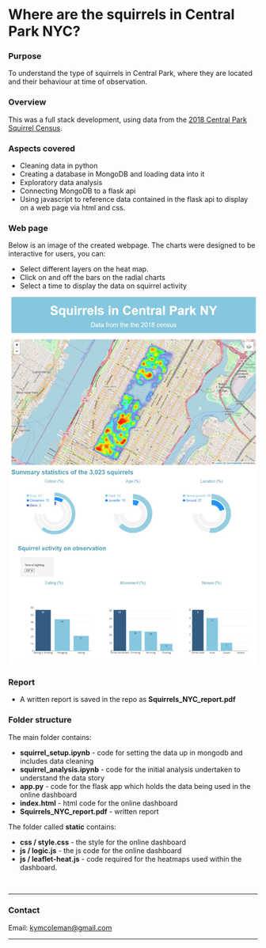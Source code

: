 # Where are the squirrels in Central Park NYC?

### **Purpose**
 To understand the type of squirrels in Central Park, where they are located and their behaviour at time of observation.

 ### **Overview**
This was a full stack development, using data from the [2018 Central Park Squirrel Census](https://data.cityofnewyork.us/Environment/2018-Central-Park-Squirrel-Census-Squirrel-Data/vfnx-vebw).

### **Aspects covered**
- Cleaning data in python
- Creating a database in MongoDB and loading data into it
- Exploratory data analysis
- Connecting MongoDB to a flask api
- Using javascript to reference data contained in the flask api to display on a web page via html and css.
 
### **Web page**
Below is an image of the created webpage.  The charts were designed to be interactive for users, you can:
- Select different layers on the heat map.
- Click on and off the bars on the radial charts
-  Select a time to display the data on squirrel activity

![squirrels_webpage](squirrels_webpage.jpg)

### **Report**
 - A written report is saved in the repo as **Squirrels_NYC_report.pdf**

### **Folder structure**
The main folder contains:
- **squirrel_setup.ipynb** - code for setting the data up in mongodb and includes data cleaning
- **squirrel_analysis.ipynb** - code for the initial analysis undertaken to understand the data story
- **app.py** - code for the flask app which holds the data being used in the online dashboard
- **index.html** - html code for the online dashboard
- **Squirrels_NYC_report.pdf** - written report

The folder called **static** contains:
- **css / style.css** - the style for the online dashboard
- **js / logic.js** - the js code for the online dashboard
- **js / leaflet-heat.js** - code required for the heatmaps used within the dashboard.

<br>

---

### **Contact**
Email: kymcoleman@gmail.com

---